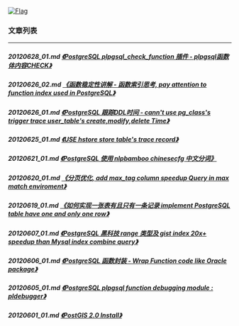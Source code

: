 <a rel=nofollow href=http://info.flagcounter.com/h9V1  ><img src=http://s03.flagcounter.com/count/h9V1/bg_FFFFFF/txt_000000/border_CCCCCC/columns_2/maxflags_12/viewers_0/labels_0/pageviews_0/flags_0/  alt=Flag Counter  border=0  ></a>  
  
### 文章列表  
----  
##### 20120628_01.md   [《PostgreSQL plpgsql_check_function 插件 - plpgsql函数体内容CHECK》](20120628_01.md)  
##### 20120626_02.md   [《函数稳定性讲解 - 函数索引思考, pay attention to function index used in PostgreSQL》](20120626_02.md)  
##### 20120626_01.md   [《PostgreSQL 跟踪DDL时间 - cann't use pg_class's trigger trace user_table's create,modify,delete Time》](20120626_01.md)  
##### 20120625_01.md   [《USE hstore store table's trace record》](20120625_01.md)  
##### 20120621_01.md   [《PostgreSQL 使用 nlpbamboo chinesecfg 中文分词》](20120621_01.md)  
##### 20120620_01.md   [《分页优化, add max_tag column speedup Query in max match enviroment》](20120620_01.md)  
##### 20120619_01.md   [《如何实现一张表有且只有一条记录 implement PostgreSQL table have one and only one row》](20120619_01.md)  
##### 20120607_01.md   [《PostgreSQL 黑科技 range 类型及 gist index 20x+ speedup than Mysql index combine query》](20120607_01.md)  
##### 20120606_01.md   [《PostgreSQL 函数封装 - Wrap Function code like Oracle package》](20120606_01.md)  
##### 20120605_01.md   [《PostgreSQL plpgsql function debugging module : pldebugger》](20120605_01.md)  
##### 20120601_01.md   [《PostGIS 2.0 Install》](20120601_01.md)  
